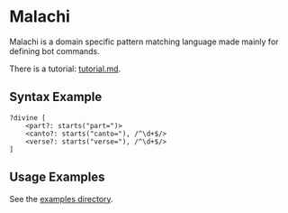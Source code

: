 # Malachi
Malachi is a domain specific pattern matching language made mainly for defining bot commands.

There is a tutorial: [tutorial.md](tutorial.md).

## Syntax Example
```
?divine [
	<part?: starts("part=")>
	<canto?: starts("canto="), /^\d+$/>
	<verse?: starts("verse="), /^\d+$/>
]
```

## Usage Examples
See the [examples directory](/examples).
